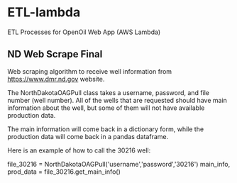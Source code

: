 # ETL-lambda
ETL Processes for OpenOil Web App (AWS Lambda)


## ND Web Scrape Final

Web scraping algorithm to receive well information from https://www.dmr.nd.gov website.

The NorthDakotaOAGPull class takes a username, password, and file number (well number). All of the wells that are requested should have main information about the well, but some of them will not have available production data.

The main information will come back in a dictionary form, while the production data will come back in a pandas dataframe.

Here is an example of how to call the 30216 well:

  file_30216 = NorthDakotaOAGPull('username','password','30216')
  main_info, prod_data = file_30216.get_main_info()
